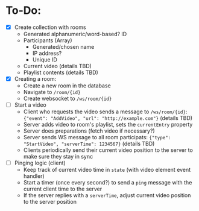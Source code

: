 # To-Do:
- [X] Create collection with rooms
    - Generated alphanumeric/word-based? ID
    - Participants (Array)
        - Generated/chosen name
        - IP address?
        - Unique ID
    - Current video (details TBD)
    - Playlist contents (details TBD)
- [X] Creating a room:
    - Create a new room in the database
    - Navigate to `/room/{id}`
    - Create websocket to `/ws/room/{id}`
- [ ] Start a video
    - Client who requests the video sends a message to `/ws/room/{id}`: `{"event": "AddVideo", "url": "http://example.com"}` (details TBD)
    - Server adds video to room's playlist, sets the `currentEntry` property
    - Server does preparations (fetch video if necessary?)
    - Server sends WS message to all room participats: `{"type": "StartVideo", "serverTime": 1234567}` (details TBD)
    - Clients periodically send their current video position to the server to make sure they stay in sync
- [ ] Pinging logic (client)
    - Keep track of current video time in `state` (with video element event handler)
    - Start a timer (once every second?) to send a `ping` message with the current client time to the server
    - If the server replies with a `serverTime`, adjust current video position to the server position